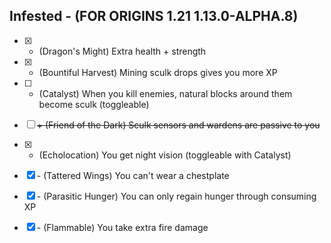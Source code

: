 ## Infested - (FOR ORIGINS 1.21 1.13.0-ALPHA.8)
-   [x] + (Dragon's Might) Extra health + strength
-   [x] + (Bountiful Harvest) Mining sculk drops gives you more XP
-   [ ] + (Catalyst) When you kill enemies, natural blocks around them become sculk (toggleable)
-   [ ] ~~+ (Friend of the Dark) Sculk sensors and wardens are passive to you~~
-   [x] + (Echolocation) You get night vision (toggleable with Catalyst)

-   [x] \- (Tattered Wings) You can't wear a chestplate
-   [x] \- (Parasitic Hunger) You can only regain hunger through consuming XP
-   [x] \- (Flammable) You take extra fire damage